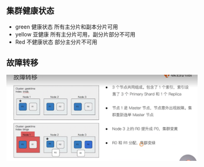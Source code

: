 ## 集群健康状态
- green 健康状态 所有主分片和副本分片可用
- yellow 亚健康 所有主分片可用，副分片部分不可用
- Red 不健康状态 部分主分片不可用
## 故障转移
 ![mq-2](
  ./img/故障转移.jpg)